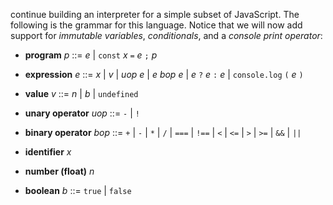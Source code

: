 continue building an interpreter for a simple subset of JavaScript. The
following is the grammar for this language. Notice that we will now
add support for *immutable variables*, *conditionals*, and a *console
print operator*:

- **program** *p* ::= *e* | `const` *x* `=` *e* `;` *p*

- **expression** *e* ::= *x* | *v* | *uop* *e* | *e* *bop* *e*
                | *e* `?` *e* `:` *e* | `console.log` `(` *e* `)`

- **value** *v* ::= *n* | *b* | `undefined`

- **unary operator** *uop* ::= `-` | `!`

- **binary operator** *bop* ::= `+` | `-` | `*` | `/` | `===` | `!==` | `<` | `<=` | `>` | `>=` | `&&` | `||`

- **identifier** *x*

- **number (float)** *n*

- **boolean** *b* ::= `true` | `false`
